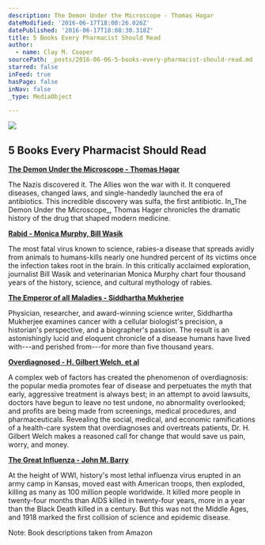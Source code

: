 ```yaml
---
description: The Demon Under the Microscope - Thomas Hagar
dateModified: '2016-06-17T18:08:26.026Z'
datePublished: '2016-06-17T18:08:30.318Z'
title: 5 Books Every Pharmacist Should Read
author:
  - name: Clay M. Cooper
sourcePath: _posts/2016-06-06-5-books-every-pharmacist-should-read.md
starred: false
inFeed: true
hasPage: false
inNav: false
_type: MediaObject

---
```

<article style=""><img src="https://s3-us-west-2.amazonaws.com/the-grid-img/p/fddfaa6a6be57c01d2fd2013729ec1d65f3e8813.jpg" /><h1>5 Books Every Pharmacist Should Read</h1></article>

**[The Demon Under the Microscope - Thomas Hagar][0]**

The Nazis discovered it. The Allies won the war with it. It conquered diseases, changed laws, and single-handedly launched the era of antibiotics. This incredible discovery was sulfa, the first antibiotic. In_The Demon Under the Microscope_, Thomas Hager chronicles the dramatic history of the drug that shaped modern medicine.

**[Rabid - Monica Murphy, Bill Wasik][1]**

The most fatal virus known to science, rabies-a disease that spreads avidly from animals to humans-kills nearly one hundred percent of its victims once the infection takes root in the brain. In this critically acclaimed exploration, journalist Bill Wasik and veterinarian Monica Murphy chart four thousand years of the history, science, and cultural mythology of rabies.

**[The Emperor of all Maladies - Siddhartha Mukherjee][2]**

Physician, researcher, and award-winning science writer, Siddhartha Mukherjee examines cancer with a cellular biologist's precision, a historian's perspective, and a biographer's passion. The result is an astonishingly lucid and eloquent chronicle of a disease humans have lived with---and perished from---for more than five thousand years.

**[Overdiagnosed - H. Gilbert Welch, et al][3]**

A complex web of factors has created the phenomenon of overdiagnosis: the popular media promotes fear of disease and perpetuates the myth that early, aggressive treatment is always best; in an attempt to avoid lawsuits, doctors have begun to leave no test undone, no abnormality overlooked; and profits are being made from screenings, medical procedures, and pharmaceuticals. Revealing the social, medical, and economic ramifications of a health-care system that overdiagnoses and overtreats patients, Dr. H. Gilbert Welch makes a reasoned call for change that would save us pain, worry, and money.

**[The Great Influenza - John M. Barry][4]**

At the height of WWI, history's most lethal influenza virus erupted in an army camp in Kansas, moved east with American troops, then exploded, killing as many as 100 million people worldwide. It killed more people in twenty-four months than AIDS killed in twenty-four years, more in a year than the Black Death killed in a century. But this was not the Middle Ages, and 1918 marked the first collision of science and epidemic disease.

Note: Book descriptions taken from Amazon

[0]: https://www.amazon.com/Demon-Under-Microscope-Battlefield-Hospitals/dp/1400082145/ref=sr_1_1?s=books&ie=UTF8&qid=1466180048&sr=1-1&keywords=the+demon+under+the+microscope
[1]: https://www.amazon.com/Rabid-Cultural-History-Worlds-Diabolical/dp/0143123572/ref=sr_1_1?s=books&ie=UTF8&qid=1466180106&sr=1-1&keywords=rabid
[2]: https://www.amazon.com/Emperor-All-Maladies-Biography-Cancer/dp/1439170916/ref=sr_1_1?s=books&ie=UTF8&qid=1466180136&sr=1-1&keywords=the+emperor+of+all+maladies
[3]: https://www.amazon.com/Overdiagnosed-Making-People-Pursuit-Health/dp/0807021997/ref=sr_1_1?s=books&ie=UTF8&qid=1466180170&sr=1-1&keywords=overdiagnosed
[4]: https://www.amazon.com/Great-Influenza-Deadliest-Pandemic-History/dp/0143036491/ref=sr_1_1?s=books&ie=UTF8&qid=1466180204&sr=1-1&keywords=the+great+influenza